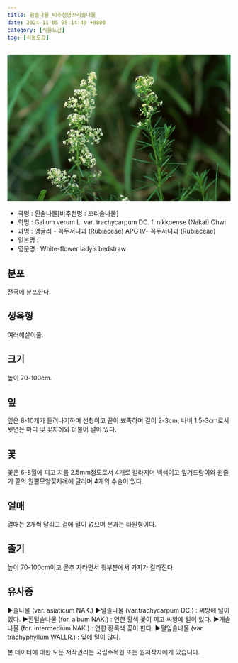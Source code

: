 ```yaml
---
title: 흰솔나물_비추천명꼬리솔나물
date: 2024-11-05 05:14:49 +0800
category: [식물도감]
tag: [식물도감]
---
```




![흰솔나물[비추천명 : 꼬리솔나물]](/assets/img/fileUpload/plants/basic/Rubiaceae/Galium/18111/18111_1_th2.jpg)
- 국명 : 흰솔나물[비추천명 : 꼬리솔나물]
- 학명 : Galium verum L. var. trachycarpum DC. f. nikkoense (Nakai) Ohwi
- 과명 : 앵글러 - 꼭두서니과 (Rubiaceae) APG Ⅳ- 꼭두서니과 (Rubiaceae)
- 일본명 : 
- 영문명 : White-flower lady’s bedstraw


## 분포
전국에 분포한다.
## 생육형
여러해살이풀.
## 크기
높이 70-100cm.
## 잎
잎은 8-10개가 돌려나기하며 선형이고 끝이 뾰족하며 길이 2-3cm, 나비 1.5-3cm로서 뒷면은 마디 및 꽃차례와 더불어 털이 있다.
## 꽃
꽃은 6-8월에 피고 지름 2.5mm정도로서 4개로 갈라지며 백색이고 잎겨드랑이와 원줄기 끝의 원뿔모양꽃차례에 달리며 4개의 수술이 있다.
## 열매
열매는 2개씩 달리고 겉에 털이 없으며 분과는 타원형이다.
## 줄기
높이 70-100cm이고 곧추 자라면서 윗부분에서 가지가 갈라진다.
## 유사종
▶솔나물 (var. asiaticum NAK.) 
▶털솔나물 (var.trachycarpum DC.) : 씨방에 털이 있다. 
▶흰털솔나물 (for. album NAK.) : 연한 황색 꽃이 피고 씨방에 털이 있다. 
▶개솔나물 (for. intermedium NAK.) : 연한 황록색 꽃이 핀다. 
▶털잎솔나물 (var. trachyphyllum WALLR.) : 잎에 털이 많다.






본 데이터에 대한 모든 저작권리는 국립수목원 또는 원저작자에게 있습니다.
